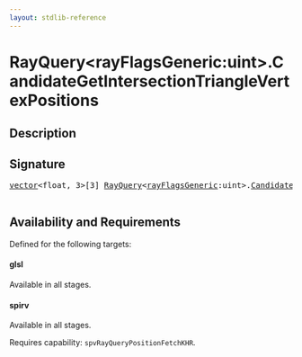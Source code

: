 ```yaml
---
layout: stdlib-reference
---
```


# RayQuery\<rayFlagsGeneric:uint\>\.CandidateGetIntersectionTriangleVertexPositions

## Description





## Signature 

<pre>
<a href="/stdlib-reference/types/vector/index" class="code_type">vector</a>&lt;float, 3&gt;[3] <a href="/stdlib-reference/types/RayQuery/index" class="code_type">RayQuery</a>&lt;<a href="/stdlib-reference/types/RayQuery/index#typeparam-rayFlagsGeneric" class="code_var">rayFlagsGeneric</a>:uint&gt;.<a href="/stdlib-reference/types/RayQuery/CandidateGetIntersectionTriangleVertexPositions">CandidateGetIntersectionTriangleVertexPositions</a>();

</pre>

## Availability and Requirements

Defined for the following targets:

#### glsl
Available in all stages.

#### spirv
Available in all stages.

Requires capability: `spvRayQueryPositionFetchKHR`.


